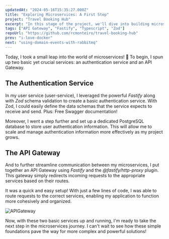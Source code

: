```yaml
---
updatedAt: "2024-05-16T15:35:27.000Z"
title: "Exploring Microservices: A First Step"
project: "Travel Booking Hub"
excerpt: "In this stage of the project, we'll dive into building microservices and an API gateway from scratch."
tags: ["API Gateway", "Fastify", "Typescript", "Zod"]
repoUrl: "https://github.com/rcmonteiro/travel-booking-hub"
prev: "i-love-docker"
next: "using-domain-events-with-rabbitmq"
---
```


Today, I took a small leap into the world of microservices! 🚀 To begin, I spun up two basic yet crucial services: an authentication service and an API Gateway.

## The Authentication Service

In my user service (user-service), I leveraged the powerful *Fastify* along with *Zod* schema validation to create a basic authentication service. With Zod, I could easily define the data schemas that the service expects to receive and send.
Plus: Free Swagger documentation!

Moreover, I went a step further and set up a dedicated PostgreSQL database to store user authentication information. This will allow me to scale and manage authentication information more effectively as my project grows.

## The API Gateway

And to further streamline communication between my microservices, I put together an API Gateway using *Fastify* and the *@fastify/http-proxy* plugin. This gateway simply redirects incoming requests to the appropriate services based on their routes.

It was a quick and easy setup! With just a few lines of code, I was able to route requests to the correct services, enabling my application to function more cohesively and organized.

![APIGateway](/posts/api-gateway-test.gif)

Now, with these two basic services up and running, I'm ready to take the next step in the microservices journey. I can't wait to see how these simple foundations pave the way for more complex and powerful solutions!